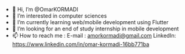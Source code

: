 - 👋 Hi, I’m @OmarKORMADI
- 👀 I’m interested in computer sciences
- 🌱 I’m currently learning web/mobile development using Flutter
- 💞️ I’m looking for an end of study internship in mobile development
- 📫 How to reach me : 
E-mail : amorkormadi@gmail.com 
LinkedIn: https://www.linkedin.com/in/omar-kormadi-16bb771ba

<!---
OmarKORMADI/OmarKORMADI is a ✨ special ✨ repository because its `README.md` (this file) appears on your GitHub profile.
You can click the Preview link to take a look at your changes.
--->
